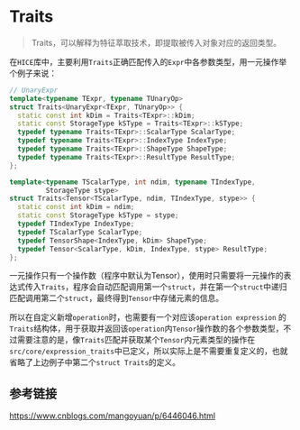 # Traits

> Traits，可以解释为特征萃取技术，即提取被传入对象对应的返回类型。

在`HICE`库中，主要利用`Traits`正确匹配传入的`Expr`中各参数类型，用一元操作举个例子来说：

```cpp
// UnaryExpr
template<typename TExpr, typename TUnaryOp>
struct Traits<UnaryExpr<TExpr, TUnaryOp>> {
  static const int kDim = Traits<TExpr>::kDim;
  static const StorageType kSType = Traits<TExpr>::kSType;
  typedef typename Traits<TExpr>::ScalarType ScalarType;
  typedef typename Traits<TExpr>::IndexType IndexType;
  typedef typename Traits<TExpr>::ShapeType ShapeType;
  typedef typename Traits<TExpr>::ResultType ResultType;
};

template<typename TScalarType, int ndim, typename TIndexType, 
         StorageType stype>
struct Traits<Tensor<TScalarType, ndim, TIndexType, stype>> {
  static const int kDim = ndim;
  static const StorageType kSType = stype;
  typedef TIndexType IndexType;
  typedef TScalarType ScalarType;
  typedef TensorShape<IndexType, kDim> ShapeType;
  typedef Tensor<ScalarType, kDim, IndexType, stype> ResultType;
};
```

一元操作只有一个操作数（程序中默认为Tensor），使用时只需要将一元操作的表达式传入`Traits`，程序会自动匹配调用第一个`struct`，并在第一个`struct`中递归匹配调用第二个`struct`，最终得到`Tensor`中存储元素的信息。

所以在自定义新增`operation`时，也需要有一个对应该`operation expression` 的`Traits`结构体，用于获取并返回该`operation`内`Tensor`操作数的各个参数类型，不过需要注意的是，像`Traits`匹配并获取某个`Tensor`内元素类型的操作在`src/core/expression_traits`中已定义，所以实际上是不需要重复定义的，也就省略了上边例子中第二个`struct Traits`的定义。

## 参考链接

https://www.cnblogs.com/mangoyuan/p/6446046.html

